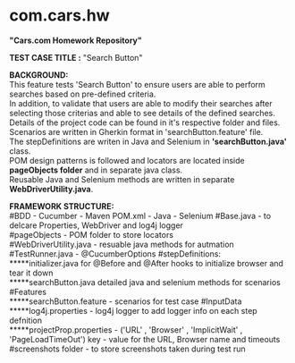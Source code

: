 # com.cars.hw
**"Cars.com Homework Repository"**

**TEST CASE TITLE :** "Search Button"  

**BACKGROUND:**  
This feature tests 'Search Button' to ensure users are able to perform searches based on pre-defined criteria.  
In addition, to validate that users are able to modify their searches after selecting those criterias and able to see details of the defined searches.  
Details of the project code can be found in it's respective folder and files.
Scenarios are written in Gherkin format in 'searchButton.feature' file.   
The stepDefinitions are writen in Java and Selenium in **'searchButton.java'** class.  
POM design patterns is followed and locators are located inside **pageObjects folder**  and in separate java class.  
Reusable Java and Selenium methods are written in separate **WebDriverUtility.java**.  


**FRAMEWORK STRUCTURE:**  
#BDD - Cucumber - Maven POM.xml - Java - Selenium 
#Base.java - to delcare Properties, WebDriver and log4j logger  
#pageObjects - POM folder to store locators   
#WebDriverUtility.java - resuable java methods for autmation    
#TestRunner.java - @CucumberOptions 
#stepDefinitions:  
      *****initializer.java for @Before and @After hooks to initialize browser and tear it down  
   *****searchButton.java detailed java and selenium methods for scenarios  
#Features  
  *****searchButton.feature - scenarios for test case
#InputData  
  *****log4j.properties - log4j logger to add logger info on each step defnition  
  *****projectProp.properties - ('URL' , 'Browser' , 'ImplicitWait' , 'PageLoadTimeOut') key - value for the URL, Browser name and timeouts  
#screenshots folder - to store screenshots taken during test run 
 





